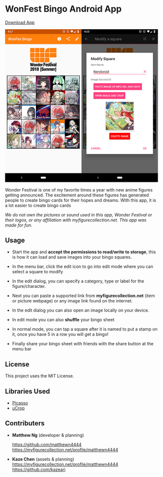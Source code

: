 # WonFest Bingo Android App

[Download App](https://github.com/matthewn4444/WonderFestivalBingo/releases/download/v1/WonFest-Bingo.apk)

![Screenshots](https://raw.githubusercontent.com/matthewn4444/WonderFestivalBingo/master/screens/screenshot.jpg)

Wonder Festival is one of my favorite times a year with new anime figures getting announced. The excitement around these figures has generated people to create bingo cards for their hopes and dreams. With this app, it is a lot easier to create bingo cards

*We do not own the pictures or sound used in this app, Wonder Festival or their logos, or any affiliation with myfigurecollection.net. This app was made for fun.*

## Usage

* Start the app and **accept the permissions to read/write to storage**, this is how it can load and save images into your bingo squares.

* In the menu bar, click the edit icon to go into edit mode where you can select a square to modify

* In the edit dialog, you can specify a category, type or label for the figure/character.
* Next you can paste a supported link from **myfigurecollection.net** (item or picture webpage) or any image link found on the internet.

* In the edit dialog you can also open an image locally on your device.

* In edit mode you can also **shuffle** your bingo sheet

* In normal mode, you can tap a square after it is named to put a stamp on it, once you have 5 in a row you will get a bingo!

* Finally share your bingo sheet with friends with the share button at the menu bar

## License

This project uses the MIT License.

## Libraries Used

* [Picasso](http://square.github.io/picasso/)
* [uCrop](https://github.com/Yalantis/uCrop)

## Contributers

* **Matthew Ng** (developer & planning)

   https://github.com/matthewn4444
https://myfigurecollection.net/profile/matthewn4444
* **Kaze Chen** (assets & planning)
https://myfigurecollection.net/profile/matthewn4444
  https://github.com/kazeari